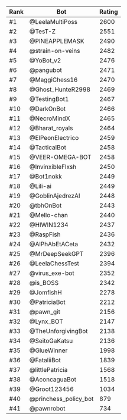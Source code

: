 Rank|Bot|Rating
---|---|---
#1|@LeelaMultiPoss|2600
#2|@TesT-Z|2551
#3|@PINEAPPLEMASK|2490
#4|@strain-on-veins|2482
#5|@YoBot_v2|2476
#6|@pangubot|2471
#7|@MaggiChess16|2470
#8|@Ghost_HunteR2998|2469
#9|@TestingBot1|2467
#10|@DarkOnBot|2466
#11|@NecroMindX|2465
#12|@Bharat_royals|2464
#13|@ElPeonElectrico|2459
#14|@TacticalBot|2458
#15|@VEER-OMEGA-BOT|2458
#16|@InvinxibleFlxsh|2450
#17|@Bot1nokk|2449
#18|@Lili-ai|2449
#19|@GoblinAjedrezAI|2448
#20|@tbhOnBot|2443
#21|@Mello-chan|2440
#22|@HIWIN1234|2437
#23|@RaspFish|2436
#24|@AlPhAbEtACeta|2432
#25|@MrDeepSeekGPT|2396
#26|@LeelaChessTest|2394
#27|@virus_exe-bot|2352
#28|@is_BOSS|2342
#29|@JomfishH|2278
#30|@PatriciaBot|2212
#31|@pawn_git|2156
#32|@Lynx_BOT|2147
#33|@TheUnforgivingBot|2138
#34|@SeitoGaKatsu|2136
#35|@GlueWinner|1998
#36|@FataliiBot|1839
#37|@littlePatricia|1568
#38|@AconcaguaBot|1518
#39|@Groot123456|1034
#40|@princhess_policy_bot|879
#41|@pawnrobot|734
